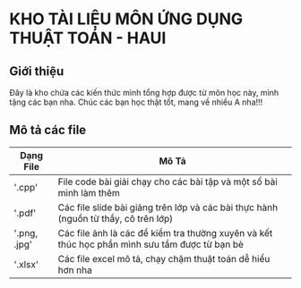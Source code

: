 # KHO TÀI LIỆU MÔN ỨNG DỤNG THUẬT TOÁN - HAUI

## Giới thiệu
Đây là kho chứa các kiến thức mình tổng hợp được từ môn học này, mình tặng các bạn nha. Chúc các bạn học thật tốt, mang về nhiều A nha!!!

## Mô tả các file
| Dạng File       | Mô Tả                                                                                        |
|-----------------|----------------------------------------------------------------------------------------------|
| '.cpp'          | File code bài giải chạy cho các bài tập và một số bài mình làm thêm                          |
| '.pdf'          | Các file slide bài giảng trên lớp và các bài thực hành (nguồn từ thầy, cô trên lớp)          |
| '.png, .jpg'    | Các file ảnh là các đề kiểm tra thường xuyên và kết thúc học phần mình sưu tầm được từ bạn bè|
| '.xlsx'         | Các file excel mô tả, chạy chậm thuật toán dễ hiểu hơn nha                                   |
